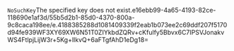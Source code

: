 <?xml version="1.0" encoding="UTF-8"?>
<Error><Code>NoSuchKey</Code><Message>The specified key does not exist.</Message><Key>e16ebb99-4a65-4193-82ce-118690e1af3d/55b5d2b1-85d0-4370-800a-9c8caca198ee/e.4188385288d1081409339f2eab1b073ee2c69ddf207f5170d94fe939</Key><RequestId>WF3XY69XW6N51T0Z</RequestId><HostId>IYkbdZQRv+cKfulfy5Bbvx6C7IPSVJonakvWS4FtlpjLijW3r+5Kg+lIkvQ+6aFTgfAhD1eDg18=</HostId></Error>